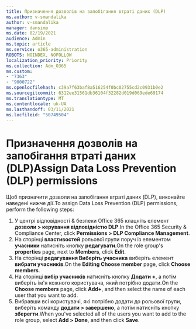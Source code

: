 ```yaml
---
title: Призначення дозволів на запобігання втраті даних (DLP)
ms.author: v-smandalika
author: v-smandalika
manager: dansimp
ms.date: 02/19/2021
audience: Admin
ms.topic: article
ms.service: o365-administration
ROBOTS: NOINDEX, NOFOLLOW
localization_priority: Priority
ms.collection: Adm_O365
ms.custom:
- "7363"
- "9000722"
ms.openlocfilehash: c39a7f63baf8a516254f0bc02755cd2c0931b0e2
ms.sourcegitcommit: 6312ee31561db36104f32282d019d069ede69174
ms.translationtype: MT
ms.contentlocale: uk-UA
ms.lasthandoff: 03/11/2021
ms.locfileid: "50749504"
---
```

# <a name="assign-data-loss-prevention-dlp-permissions"></a><span data-ttu-id="f19c0-102">Призначення дозволів на запобігання втраті даних (DLP)</span><span class="sxs-lookup"><span data-stu-id="f19c0-102">Assign Data Loss Prevention (DLP) permissions</span></span>

<span data-ttu-id="f19c0-103">Щоб призначити дозволи на запобігання втраті даних (DLP), виконайте наведені нижче дії.</span><span class="sxs-lookup"><span data-stu-id="f19c0-103">To assign Data Loss Prevention (DLP) permissions, perform the following steps:</span></span>

1. <span data-ttu-id="f19c0-104">У центрі відповідності & безпеки Office 365 клацніть елемент **дозволи > керування відповідністю DLP**.</span><span class="sxs-lookup"><span data-stu-id="f19c0-104">In the Office 365 Security & Compliance Center, click **Permissions > DLP Compliance Management**.</span></span>
2. <span data-ttu-id="f19c0-105">На сторінці **властивостей** рольової групи поруч із елементом **учасники** натисніть кнопку **редагувати**.</span><span class="sxs-lookup"><span data-stu-id="f19c0-105">On the role group's **properties** page, next to **Members**, click **Edit**.</span></span>
3. <span data-ttu-id="f19c0-106">На сторінці **редагування Виберіть учасника** виберіть елемент **вибрати учасників**.</span><span class="sxs-lookup"><span data-stu-id="f19c0-106">On the **Editing Choose member** page, click **Choose members**.</span></span>
4. <span data-ttu-id="f19c0-107">На сторінці **вибір учасників** натисніть кнопку **Додати +**, а потім виберіть ім'я кожного користувача, який потрібно додати.</span><span class="sxs-lookup"><span data-stu-id="f19c0-107">On the **Choose members** page, click **Add+**, and then select the name of each user that you want to add.</span></span>
5. <span data-ttu-id="f19c0-108">Вибравши всі користувачі, які потрібно додати до рольової групи, виберіть команду **додати > завершено**, а потім натисніть кнопку **зберегти**.</span><span class="sxs-lookup"><span data-stu-id="f19c0-108">When you've selected all of the users you want to add to the role group, select **Add > Done**, and then click **Save**.</span></span>
